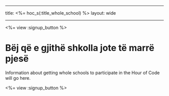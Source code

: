 * * *

title: <%= hoc_s(:title_whole_school) %> layout: wide

* * *

<%= view :signup_button %>

# Bëj që e gjithë shkolla jote të marrë pjesë

Information about getting whole schools to participate in the Hour of Code will go here.

<%= view :signup_button %>
